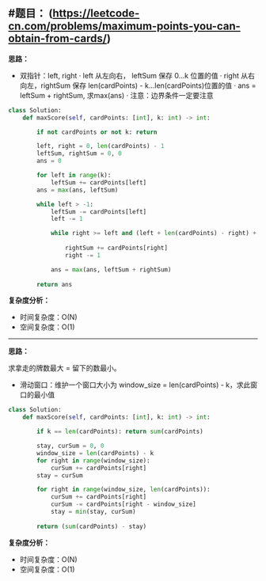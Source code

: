 
#题目：
(https://leetcode-cn.com/problems/maximum-points-you-can-obtain-from-cards/)
---
**思路：**

- 双指针：left, right
    · left 从左向右， leftSum 保存 0...k 位置的值
    · right 从右向左，rightSum 保存 len(cardPoints) - k...len(cardPoints)位置的值
    · ans = leftSum + rightSum, 求max(ans)
    · 注意：边界条件一定要注意

```python
class Solution:
    def maxScore(self, cardPoints: [int], k: int) -> int:

        if not cardPoints or not k: return

        left, right = 0, len(cardPoints) - 1
        leftSum, rightSum = 0, 0
        ans = 0

        for left in range(k):
            leftSum += cardPoints[left]
        ans = max(ans, leftSum)

        while left > -1:
            leftSum -= cardPoints[left]
            left -= 1

            while right >= left and (left + len(cardPoints) - right) + 1 == k:
                
                rightSum += cardPoints[right]
                right -= 1

            ans = max(ans, leftSum + rightSum)
            
        return ans
```
**复杂度分析：**
- 时间复杂度：O(N)
- 空间复杂度：O(1)

---
**思路：**

求拿走的牌数最大 = 留下的数最小。 

- 滑动窗口：维护一个窗口大小为 window_size = len(cardPoints) - k，求此窗口的最小值

```python
class Solution:
    def maxScore(self, cardPoints: [int], k: int) -> int:

        if k == len(cardPoints): return sum(cardPoints)

        stay, curSum = 0, 0
        window_size = len(cardPoints) - k
        for right in range(window_size):
            curSum += cardPoints[right]
        stay = curSum

        for right in range(window_size, len(cardPoints)):
            curSum += cardPoints[right]
            curSum -= cardPoints[right - window_size]
            stay = min(stay, curSum)
        
        return (sum(cardPoints) - stay)
```
**复杂度分析：**
- 时间复杂度：O(N)
- 空间复杂度：O(1)